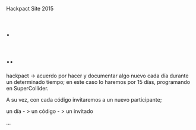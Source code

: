 Hackpact Site 2015

.
========== 
..
==========

hackpact -> acuerdo por hacer y documentar algo nuevo cada día durante un determinado tiempo;
en este caso lo haremos por 15 días, programando en SuperCollider.

A su vez, con cada código invitaremos a un nuevo participante;

un día - > un código - > un invitado

...
